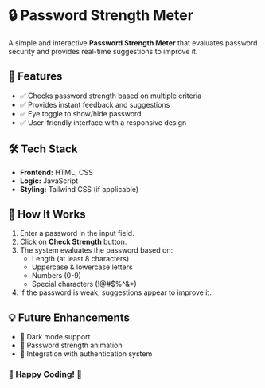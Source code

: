 # 🔒 Password Strength Meter

A simple and interactive **Password Strength Meter** that evaluates password security and provides real-time suggestions to improve it.

## 🚀 Features

- ✅ Checks password strength based on multiple criteria
- ✅ Provides instant feedback and suggestions
- ✅ Eye toggle to show/hide password
- ✅ User-friendly interface with a responsive design

## 🛠️ Tech Stack

- **Frontend:** HTML, CSS
- **Logic:** JavaScript
- **Styling:** Tailwind CSS (if applicable)


## 📜 How It Works

1. Enter a password in the input field.
2. Click on **Check Strength** button.
3. The system evaluates the password based on:
   - Length (at least 8 characters)
   - Uppercase & lowercase letters
   - Numbers (0-9)
   - Special characters (!@#$%^&*)
4. If the password is weak, suggestions appear to improve it.


## 💡 Future Enhancements

- 🔹 Dark mode support
- 🔹 Password strength animation
- 🔹 Integration with authentication system



### 🎯 Happy Coding! 🚀

